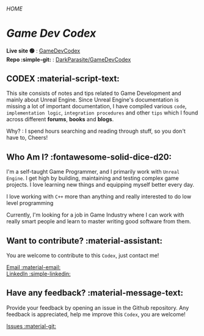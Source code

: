 ###### HOME

# ***Game Dev Codex***

**Live site :green_circle:** : [GameDevCodex](https://darkparasite.github.io/GameDevCodex/)  
**Repo :simple-git:** : [DarkParasite/GameDevCodex](https://github.com/DarkParasite/GameDevCodex)

## CODEX :material-script-text:
This site consists of notes and tips related to Game Development and mainly 
about Unreal Engine. Since Unreal Engine's documentation is missing a lot of 
important documentation, I have compiled various `code`, `implementation logic`, `integration
procedures` and other `tips` which I found across different **forums**, **books** 
and **blogs**.  


Why? : I spend hours searching and reading through stuff, so you don't have to, Cheers!

## Who Am I? :fontawesome-solid-dice-d20:

I'm a self-taught Game Programmer, and I primarily work with `Unreal Engine`. I get 
high by building, maintaining and testing complex game projects. I love 
learning new things and equipping myself better every day. 

I love working with `C++` more than anything and really interested to do low level
programming

Currently, I'm looking for a job in Game Industry where I can work with really
smart people and learn to master writing good software from them. 

## Want to contribute? :material-assistant:

You are welcome to contribute to this `Codex`, just contact me!

[Email :material-email:](mailto:rishikhannalive@gmail.com)  
[LinkedIn :simple-linkedin:](https://www.linkedin.com/in/rishikhanna47)

## Have any feedback? :material-message-text:

Provide your feedback by opening an issue in the Github repository. Any feedback is appreciated, help me improve this `Codex`, you are welcome!  

[Issues :material-git:](https://github.com/DarkParasite/GameDevCodex/issues)

<br>
<br>





